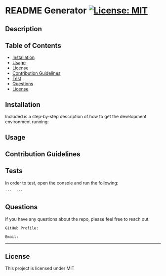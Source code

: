 
  # README Generator [![License: MIT](https://img.shields.io/badge/License-MIT-yellow.svg)](https://opensource.org/licenses/MIT)
  ## Description

  
 
  ## Table of Contents

  * [Installation](#installation)
  * [Usage](#usage)
  * [License](#license)
  * [Contribution Guidelines](#contribution-guidelines)
  * [Test](#test)
  * [Questions](#questions)
  * [License](#license)
 
  ## Installation

  Included is a step-by-step description of how to get the development environment running:

    

  ## Usage

    

  ## Contribution Guidelines

    
 
  ## Tests

  In order to test, open the console and run the following:

    ```  ```

  ## Questions

  If you have any questions about the repo, please feel free to reach out.

    GitHub Profile: 

    Email: 

--- 

  ## License

  This project is licensed under MIT 
  
  
